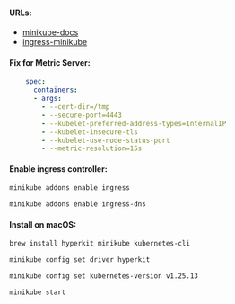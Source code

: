 #### URLs:
- [minikube-docs](https://minikube.sigs.k8s.io/docs/)
- [ingress-minikube](https://kubernetes.io/docs/tasks/access-application-cluster/ingress-minikube/)

#### Fix for Metric Server:
```yaml
    spec:
      containers:
      - args:
        - --cert-dir=/tmp
        - --secure-port=4443
        - --kubelet-preferred-address-types=InternalIP
        - --kubelet-insecure-tls
        - --kubelet-use-node-status-port
        - --metric-resolution=15s
```

#### Enable ingress controller:
```bash
minikube addons enable ingress
```
```bash
minikube addons enable ingress-dns
```

#### Install on macOS:
```bash
brew install hyperkit minikube kubernetes-cli
```
```bash
minikube config set driver hyperkit
```
```bash
minikube config set kubernetes-version v1.25.13
```
```bash
minikube start
```
